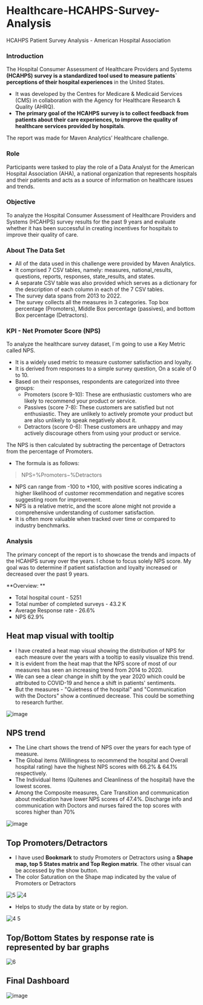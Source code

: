 # Healthcare-HCAHPS-Survey-Analysis
HCAHPS Patient Survey Analysis - American Hospital Association

### Introduction

The Hospital Consumer Assessment of Healthcare Providers and Systems **(HCAHPS) survey is a standardized tool used to measure patients` perceptions of their hospital experiences** in the United States.
- It was developed by the Centres for Medicare & Medicaid Services (CMS) in collaboration with the Agency for Healthcare Research & Quality (AHRQ).
- **The primary goal of the HCAHPS survey is to collect feedback from patients about their care experiences, to improve the quality of healthcare services provided by hospitals**.

The report was made for Maven Analytics’ Healthcare challenge.

### Role 
Participants were tasked to play the role of a Data Analyst for the American Hospital Association (AHA), a national organization that represents hospitals and their patients and acts as a source of information on healthcare issues and trends.

### Objective

To analyze the Hospital Consumer Assessment of Healthcare Providers and Systems (HCAHPS) survey results for the past 9 years and evaluate whether it has been successful in creating incentives for hospitals to improve their quality of care.

### About The Data Set
- All of the data used in this challenge were provided by Maven Analytics.
- It comprised 7 CSV tables, namely: measures, national_results, questions, reports, responses, state_results, and states.
- A separate CSV table was also provided which serves as a dictionary for the description of each column in each of the 7 CSV tables.
- The survey data spans from 2013 to 2022.
- The survey collects all the measures in 3 categories. Top box percentage (Promoters), Middle Box percentage (passives), and bottom Box percentage (Detractors).
  
### KPI - Net Promoter Score (NPS) 
To analyze the healthcare survey dataset, I`m going to use a Key Metric called NPS.
- It is a widely used metric to measure customer satisfaction and loyalty.
- It is derived from responses to a simple survey question, On a scale of 0 to 10.
- Based on their responses, respondents are categorized into three groups:
  - Promoters (score 9-10): These are enthusiastic customers who are likely to recommend your product or service.
  - Passives (score 7-8): These customers are satisfied but not enthusiastic. They are unlikely to actively promote your product but are also unlikely to speak negatively about it.
  - Detractors (score 0-6): These customers are unhappy and may actively discourage others from using your product or service.

The NPS is then calculated by subtracting the percentage of Detractors from the percentage of Promoters. 
- The formula is as follows:
> NPS=%Promoters−%Detractors
- NPS can range from -100 to +100, with positive scores indicating a higher likelihood of customer recommendation and negative scores suggesting room for improvement.
- NPS is a relative metric, and the score alone might not provide a comprehensive understanding of customer satisfaction.
- It is often more valuable when tracked over time or compared to industry benchmarks.

### Analysis

The primary concept of the report is to showcase the trends and impacts of the HCAHPS survey over the years.
I chose to focus solely NPS score. My goal was to determine if patient satisfaction and loyalty increased or decreased over the past 9 years. 

**Overview: **
- Total hospital count - 5251
- Total number of completed surveys - 43.2 K
- Average Response rate - 26.6%
- NPS 62.9%

## Heat map visual with tooltip

- I have created a heat map visual showing the distribution of NPS for each measure over the years with a tooltip to easily visualize this trend.
- It is evident from the heat map that the NPS score of most of our measures has seen an increasing trend from 2014 to 2020.
- We can see a clear change in shift by the year 2020 which could be attributed to COVID-19 and hence a shift in patients' sentiments.
- But the measures - "Quietness of the hospital" and "Communication with the Doctors" show a continued decrease. This could be something to research further.

![image](https://github.com/mythilyram/Healthcare-HCAHPS-Survey-Analysis/assets/123518126/ff4eddbc-96b6-430d-9421-6cb5e5bd70ea)

## NPS trend 

- The Line chart shows the trend of NPS over the years for each type of measure.
- The Global items (Willingness to recommend the hospital and Overall hospital rating) have the highest NPS scores with 66.2% & 64.1% respectively.
- The Individual Items (Quitenes and Cleanliness of the hospital) have the lowest scores.
- Among the Composite measures, Care Transition and communication about medication have lower NPS scores of 47.4%. Discharge info and communication with Doctors and nurses faired the top scores with scores higher than 70%

![image](https://github.com/mythilyram/Healthcare-HCAHPS-Survey-Analysis/assets/123518126/5afce074-1f13-48db-aeae-18f877d2ed20)


## Top Promoters/Detractors

- I have used **Bookmark** to study Promoters or Detractors using a **Shape map, top 5 States matrix and Top Region matrix**. The other visual can be accessed by the show button.
- The color Saturation on the Shape map indicated by the value of Promoters or Detractors

![5](https://github.com/mythilyram/Healthcare-HCAHPS-Survey-Analysis/assets/123518126/92924788-8f91-4327-955b-8a5552fdb97c)
![4](https://github.com/mythilyram/Healthcare-HCAHPS-Survey-Analysis/assets/123518126/9cfe0c80-6ce3-41ef-adfc-fd5f56e33a25)

- Helps to study the data by state or by region.

![4 5](https://github.com/mythilyram/Healthcare-HCAHPS-Survey-Analysis/assets/123518126/b3c74076-f66f-4a05-88af-cc90f9e31304)


 ## Top/Bottom States by response rate is represented by bar graphs

![6](https://github.com/mythilyram/Healthcare-HCAHPS-Survey-Analysis/assets/123518126/da901b82-7ee5-4c35-8049-06b5b752a460)

## Final Dashboard

![image](https://github.com/mythilyram/Healthcare-HCAHPS-Survey-Analysis/assets/123518126/e9326818-06ca-40b0-8abb-f73b3c825138)




